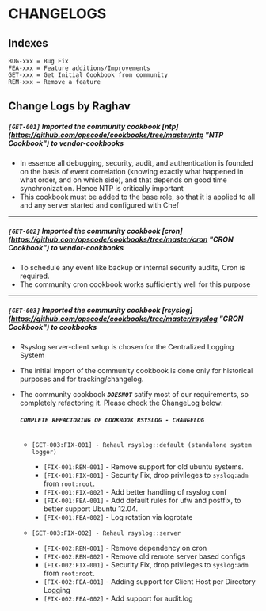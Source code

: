 # CHANGELOGS #

## Indexes ##
```
BUG-xxx = Bug Fix
FEA-xxx = Feature additions/Improvements
GET-xxx = Get Initial Cookbook from community
REM-xxx = Remove a feature
```

## Change Logs by Raghav ##

##### `[GET-001]` Imported the community cookbook [ntp] (https://github.com/opscode/cookbooks/tree/master/ntp "NTP Cookbook") to vendor-cookbooks #####

* In essence  all debugging, security, audit, and authentication is founded on the basis of event correlation (knowing exactly what happened in what order, and on which side), and that depends on good time synchronization. Hence NTP is critically important
* This cookbook must be added to the base role, so that it is applied to all and any server started and configured with Chef

---------

##### `[GET-002]` Imported the community cookbook [cron] (https://github.com/opscode/cookbooks/tree/master/cron "CRON Cookbook") to vendor-cookbooks #####

* To schedule any event like backup or internal security audits, Cron is required.
* The community cron cookbook works sufficiently well for this purpose

--------

##### `[GET-003]` Imported the community cookbook [rsyslog] (https://github.com/opscode/cookbooks/tree/master/rsyslog "CRON Cookbook") to cookbooks ####

* Rsyslog server-client setup is chosen for the Centralized Logging System
* The initial import of the community cookbook is done only for historical purposes and for tracking/changelog.
* The community cookbook *__`DOESNOT`__* satify most of our requirements, so completely refactoring it. Please check the ChangeLog below:

	###### **_`COMPLETE REFACTORING OF COOKBOOK RSYSLOG - CHANGELOG`_** ######
	* `[GET-003:FIX-001] - Rehaul rsyslog::default (standalone system logger)`
		* `[FIX-001:REM-001]` - Remove support for old ubuntu systems.
		* `[FIX-001:FIX-001]` - Security Fix, drop privileges to `syslog:adm` from `root:root`.
		* `[FIX-001:FIX-002]` - Add better handling of rsyslog.conf
		* `[FIX-001:FEA-001]` - Add default rules for ufw and postfix, to better support Ubuntu 12.04.
		* `[FIX-001:FEA-002]` - Log rotation via logrotate

	* `[GET-003:FIX-002] - Rehaul rsyslog::server`
		* `[FIX-002:REM-001]` - Remove dependency on cron
		* `[FIX-002:REM-002]` - Remove old remote server based configs
		* `[FIX-002:FIX-001]` - Security Fix, drop privileges to `syslog:adm` from `root:root`.
		* `[FIX-002:FEA-001]` - Adding support for Client Host per Directory Logging
		* `[FIX-002:FEA-002]` - Add support for audit.log

